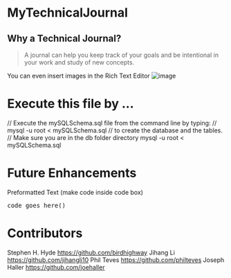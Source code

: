 # MyTechnicalJournal

## Why a Technical Journal? ##
  > A journal can help you keep track of your goals and be intentional in your work and study of new concepts.
  > 
You can even insert images in the Rich Text Editor
![image](https://user-images.githubusercontent.com/72178817/115159393-e721f900-a060-11eb-8a24-8829665b8751.png)

# Execute this file by ...
// Execute the mySQLSchema.sql file from the command line by typing:
      // mysql -u root < mySQLSchema.sql
  // to create the database and the tables.
// Make sure you are in the db folder directory
mysql -u root < mySQLSchema.sql

# Future Enhancements
Preformatted Text (make code inside code box)
<pre>code goes here()</pre>

# Contributors
Stephen H. Hyde https://github.com/birdhighway
Jihang Li https://github.com/jihangli10
Phil Teves https://github.com/philteves
Joseph Haller https://github.com/joehaller
